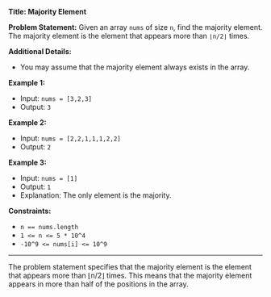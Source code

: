 **Title: Majority Element**

**Problem Statement:**
Given an array `nums` of size `n`, find the majority element. The majority element is the element that appears more than `⌊n/2⌋` times.

**Additional Details:**
- You may assume that the majority element always exists in the array.

**Example 1:**
- Input: `nums = [3,2,3]`
- Output: `3`

**Example 2:**
- Input: `nums = [2,2,1,1,1,2,2]`
- Output: `2`

**Example 3:**
- Input: `nums = [1]`
- Output: `1`
- Explanation: The only element is the majority.

**Constraints:**
- `n == nums.length`
- `1 <= n <= 5 * 10^4`
- `-10^9 <= nums[i] <= 10^9`

---

The problem statement specifies that the majority element is the element that appears more than ⌊n/2⌋ times. This means that the majority element appears in more than half of the positions in the array. 